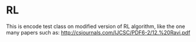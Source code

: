 # RL

This is encode test class on modified version of RL algorithm,  like the one many papers such as: http://csjournals.com/IJCSC/PDF6-2/12.%20Ravi.pdf
